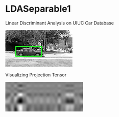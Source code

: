 # LDASeparable1
Linear Discriminant Analysis on UIUC Car Database

![Test result](images/uiucTestResults/TEST_RHO_9_0_search_000.jpg)


Visualizing Projection Tensor

![Projection Tensor](images/Visualizing_tensor_projection_9.jpg)

